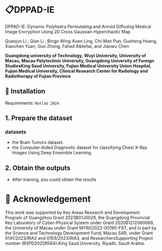 # 📋DPPAD-IE

DPPAD-IE: Dynamic Polyhedra Permutating and Arnold Diffusing Medical Image Encryption Using 2D Cross Gaussian Hyperchaotic Map

Quanjun Li , Qian Li , Bingo Wing-Kuen Ling, Chi-Man Pun, Guoheng Huang, Xiaochen Yuan, Guo Zhong, Fahad Alblehai, and Jianwu Chen

**Guangdong university of Technology, Wuyi University, University of Macau, Macau Polytechnic University, Guangdong University of Foreign StudiesKing Saud University, Fujian Medical University Union Hospital, Fujian Medical University, Clinical Research Center for Radiology and Radiotherapy of Fujian Province**


## 🚧 Installation 
Requirements: `Matlab 2024`


## 1. Prepare the dataset

### datasets
- the Brain Tumors dataset. 
- the Computer-Aided Diagnostic dataset for classifying Chest X-Ray Images Using Deep Ensemble Learning.


## 2. Obtain the outputs
- After trianing, you could obtain the results

  
# 🧧 Acknowledgement
This work was supported by Key Areas Research and Development Program of Guangzhou Grant 2023B01J0029, the Guangdong Provincial Key Laboratory of Cyber-Physical System under Grant 2020B1212060069, the University of Macau under Grant MYRG2022-00190-FST, and in part by the Science and Technology Development Fund, Macau SAR, under Grant 0141/2023/RIA2 and 0193/2023/RIA3, and ResearchersSupporting Project number (RSPD2025R564).King Saud University, Riyadh, Saudi Arabia.

